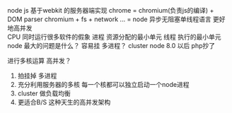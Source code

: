 <!-- 操作系统中进程和线程的通信 -->
<!-- 网络/操作系统 -->
  node js 基于webkit 的服务器端实现 
  chrome = chromium(负责js的编译) + DOM parser
  chromium + fs + network ... = node
异步无阻塞单线程语言 更好地高并发  
CPU 同时运行很多软件的假象 
进程 资源分配的最小单元  线程 执行的最小单元 
node 最大的问题是什么？ 容易挂 
多进程？ cluster node 8.0 以后   php抄了 

进行多核运算 高并发？ 
1. 拍挂掉 多进程 
2. 充分利用服务器的多核 每一个核都可以独立启动一个node进程
3. cluster 做负载均衡
4. 更适合B/S 这种天生的高并发架构
